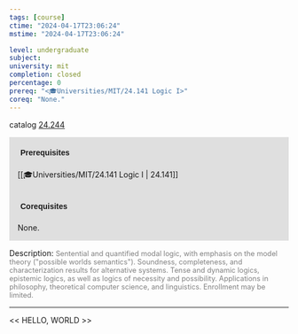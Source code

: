 ```yaml
---
tags: [course]
ctime: "2024-04-17T23:06:24"
mstime: "2024-04-17T23:06:24"

level: undergraduate
subject: 
university: mit
completion: closed
percentage: 0
prereq: "<🎓Universities/MIT/24.141 Logic I>"
coreq: "None."
---
```


catalog [24.244](http://student.mit.edu/catalog/m24a.html#24.244)

<span style="display: block; padding: 15px; background-color: rgb(100, 100, 100, 0.2);"><font id="m_prereq2872_0" style="display: block; font-family: Arial, sans-serif; font-weight: bold; padding: 5px">Prerequisites</font><br><span id="prereq2872_0">[[🎓Universities/MIT/24.141 Logic I | 24.141]]</span></span>
<span style="display: block; padding: 15px; background-color: rgb(100, 100, 100, 0.2);"><font id="m_coreq2872_0" style="display: block; font-family: Arial, sans-serif; font-weight: bold; padding: 5px">Corequisites</font><br><span id="coreq2872_0">None.</span></span>

<font style="">Description:</font>
<font style="color: grey; font-size: 0.8rem;">Sentential and quantified modal logic, with emphasis on the model theory ("possible worlds semantics"). Soundness, completeness, and characterization results for alternative systems. Tense and dynamic logics, epistemic logics, as well as logics of necessity and possibility. Applications in philosophy, theoretical computer science, and linguistics. Enrollment may be limited.</font>



---

<< HELLO, WORLD >>
